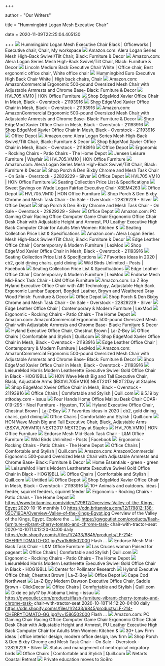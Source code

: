 +++
        
author = "Our Writers"
        
title = "Hummingbird Logan Mesh Executive Chair"
        
date = 2020-11-09T22:25:04.405130
        
+++
[ ![](https://i.pinimg.com/originals/9b/3d/e7/9b3de7cd3a7a6ae05c7fbc95e5736951.jpg)](https://i.pinimg.com/originals/9b/3d/e7/9b3de7cd3a7a6ae05c7fbc95e5736951.jpg) Hummingbird Logan Mesh Executive Chair Black | Officeworks | Executive chair,  Chair, My workspace
[ ![](https://images-na.ssl-images-amazon.com/images/I/81RZGE6tS4L._AC_SL1500_.jpg)](https://images-na.ssl-images-amazon.com/images/I/81RZGE6tS4L._AC_SL1500_.jpg) Amazon.com: Alera Logan Series Mesh High-Back Swivel/Tilt Chair, Black:  Furniture & Decor
[ ![](https://images-na.ssl-images-amazon.com/images/I/71fKe49W5PL._AC_SL1500_.jpg)](https://images-na.ssl-images-amazon.com/images/I/71fKe49W5PL._AC_SL1500_.jpg) Amazon.com: Alera Logan Series Mesh High-Back Swivel/Tilt Chair, Black:  Furniture & Decor
[ ![](https://i.pinimg.com/originals/32/8d/3d/328d3d47aa9fc3de71bac606453e0beb.jpg)](https://i.pinimg.com/originals/32/8d/3d/328d3d47aa9fc3de71bac606453e0beb.jpg) Lincoln Medium Back Executive Chair White | Office chair, Best ergonomic office  chair, White office chair
[ ![](https://i.pinimg.com/originals/fe/db/f4/fedbf439e2734d9791a9955b335e21b8.jpg)](https://i.pinimg.com/originals/fe/db/f4/fedbf439e2734d9791a9955b335e21b8.jpg) Hummingbird Euro Executive High Back Chair White | High back chairs, Chair
[ ![](https://images-na.ssl-images-amazon.com/images/I/816LyragCJL._AC_SY679_.jpg)](https://images-na.ssl-images-amazon.com/images/I/816LyragCJL._AC_SY679_.jpg) Amazon.com: AmazonCommercial Ergonomic 500-pound Oversized Mesh Chair with  Adjustable Armrests and Chrome Base- Black: Furniture & Decor
[ ![](https://res.cloudinary.com/hni-corporation/image/upload/b_rgb:FFFFFF,c_pad,dpr_3.0,f_auto,h_448,q_auto,w_800/c_pad,h_448,w_800/v1/HON/Chairs/Wave/basyx-HVL700Series-HVL705.VM10-045-001?pgw=1&pgwact=1)](https://res.cloudinary.com/hni-corporation/image/upload/b_rgb:FFFFFF,c_pad,dpr_3.0,f_auto,h_448,q_auto,w_800/c_pad,h_448,w_800/v1/HON/Chairs/Wave/basyx-HVL700Series-HVL705.VM10-045-001?pgw=1&pgwact=1) HVL705.VM10 | HON Office Furniture
[ ![](https://ak1.ostkcdn.com/images/products/21193916/Poly-and-Bark-Xavier-Office-Chair-in-Mesh-Black-b52df38f-8b74-48ef-b0ef-a95dbcb40a82.jpg)](https://ak1.ostkcdn.com/images/products/21193916/Poly-and-Bark-Xavier-Office-Chair-in-Mesh-Black-b52df38f-8b74-48ef-b0ef-a95dbcb40a82.jpg) Shop EdgeMod Xavier Office Chair in Mesh, Black - Overstock - 21193916
[ ![](https://ak1.ostkcdn.com/images/products/21193916/Poly-and-Bark-Xavier-Office-Chair-in-Mesh-Black-82bc294c-06a1-40c5-a42f-186a1d8b79e7.jpg)](https://ak1.ostkcdn.com/images/products/21193916/Poly-and-Bark-Xavier-Office-Chair-in-Mesh-Black-82bc294c-06a1-40c5-a42f-186a1d8b79e7.jpg) Shop EdgeMod Xavier Office Chair in Mesh, Black - Overstock - 21193916
[ ![](https://m.media-amazon.com/images/I/91l+f2PBlkL._AC_UL400_.jpg)](https://m.media-amazon.com/images/I/91l+f2PBlkL._AC_UL400_.jpg) Amazon.com: AmazonCommercial Ergonomic 500-pound Oversized Mesh Chair with  Adjustable Armrests and Chrome Base- Black: Furniture & Decor
[ ![](https://ak1.ostkcdn.com/images/products/21193916/Poly-and-Bark-Xavier-Office-Chair-in-Mesh-Black-e7f59693-989d-4501-bc81-8eca9812ee30.jpg)](https://ak1.ostkcdn.com/images/products/21193916/Poly-and-Bark-Xavier-Office-Chair-in-Mesh-Black-e7f59693-989d-4501-bc81-8eca9812ee30.jpg) Shop EdgeMod Xavier Office Chair in Mesh, Black - Overstock - 21193916
[ ![](https://ak1.ostkcdn.com/images/products/21193916/P26963577.jpg)](https://ak1.ostkcdn.com/images/products/21193916/P26963577.jpg) Shop EdgeMod Xavier Office Chair in Mesh, Black - Overstock - 21193916
[ ![](https://media.officedepot.com/image/upload/b_rgb:FFFFFF,c_pad,dpr_1.0,f_auto,h_533,q_auto,w_400/c_pad,h_533,w_400/v1/products/928678/928678_o02_realspace_lundey_mesh_mid_back_chair?pgw=1)](https://media.officedepot.com/image/upload/b_rgb:FFFFFF,c_pad,dpr_1.0,f_auto,h_533,q_auto,w_400/c_pad,h_533,w_400/v1/products/928678/928678_o02_realspace_lundey_mesh_mid_back_chair?pgw=1) Office Depot
[ ![](https://images-na.ssl-images-amazon.com/images/I/71cv1gEvmJL._AC_SL1500_.jpg)](https://images-na.ssl-images-amazon.com/images/I/71cv1gEvmJL._AC_SL1500_.jpg) Amazon.com: Alera Logan Series Mesh High-Back Swivel/Tilt Chair, Black:  Furniture & Decor
[ ![](https://ak1.ostkcdn.com/images/products/21193916/Poly-and-Bark-Xavier-Office-Chair-in-Mesh-Black-0566bf06-1796-4df0-aa51-25943e2c77b2_600.jpg?impolicy=medium)](https://ak1.ostkcdn.com/images/products/21193916/Poly-and-Bark-Xavier-Office-Chair-in-Mesh-Black-0566bf06-1796-4df0-aa51-25943e2c77b2_600.jpg?impolicy=medium) Shop EdgeMod Xavier Office Chair in Mesh, Black - Overstock - 21193916
[ ![](https://media.officedepot.com/image/upload/b_rgb:FFFFFF,c_pad,dpr_1.0,f_auto,h_1333,q_auto,w_1000/c_pad,h_1333,w_1000/v1/products/928678/928678_p_realspace_lundey_mesh_mid_back_chair?pgw=1&pgwact=1)](https://media.officedepot.com/image/upload/b_rgb:FFFFFF,c_pad,dpr_1.0,f_auto,h_1333,q_auto,w_1000/c_pad,h_1333,w_1000/v1/products/928678/928678_p_realspace_lundey_mesh_mid_back_chair?pgw=1&pgwact=1) Office Depot
[ ![](https://images.homedepot-static.com/productImages/ea347625-0a65-4e59-857d-44967e868ca5/svn/outsunny-rocking-chairs-84a-037-64_400.jpg)](https://images.homedepot-static.com/productImages/ea347625-0a65-4e59-857d-44967e868ca5/svn/outsunny-rocking-chairs-84a-037-64_400.jpg) Ergonomic - Rocking Chairs - Patio Chairs - The Home Depot
[ ![](https://secure.img1-fg.wfcdn.com/im/46138212/resize-h310-w310%5Ecompr-r85/1217/121765540/home-office-chair-computer-task-chair-adjustable-desk-chair-with-swivel-casters-for-office-leisure-grey.jpg)](https://secure.img1-fg.wfcdn.com/im/46138212/resize-h310-w310%5Ecompr-r85/1217/121765540/home-office-chair-computer-task-chair-adjustable-desk-chair-with-swivel-casters-for-office-leisure-grey.jpg) Jensen Leisure Furniture | Wayfair
[ ![](https://res.cloudinary.com/hni-corporation/image/upload/b_rgb:FFFFFF,c_pad,dpr_3.0,f_auto,h_224,q_auto,w_400/c_pad,h_224,w_400/v1/HON/Chairs/Wave/basyx-HVL700Series-HVL705.VM10-090-001?pgw=1)](https://res.cloudinary.com/hni-corporation/image/upload/b_rgb:FFFFFF,c_pad,dpr_3.0,f_auto,h_224,q_auto,w_400/c_pad,h_224,w_400/v1/HON/Chairs/Wave/basyx-HVL700Series-HVL705.VM10-090-001?pgw=1) HVL705.VM10 | HON Office Furniture
[ ![](https://images-na.ssl-images-amazon.com/images/I/71Ox6SJjrAL._AC_UL160_SR160,160_.jpg)](https://images-na.ssl-images-amazon.com/images/I/71Ox6SJjrAL._AC_UL160_SR160,160_.jpg) Amazon.com: Alera Logan Series Mesh High-Back Swivel/Tilt Chair, Black:  Furniture & Decor
[ ![](https://ak1.ostkcdn.com/images/products/22829229/Porch-Den-Bixby-Chrome-and-Mesh-Task-Chair-f79aa7b2-4448-4d57-b548-de21501e8f1e.jpg)](https://ak1.ostkcdn.com/images/products/22829229/Porch-Den-Bixby-Chrome-and-Mesh-Task-Chair-f79aa7b2-4448-4d57-b548-de21501e8f1e.jpg) Shop Porch & Den Bixby Chrome and Mesh Task Chair - On Sale - Overstock -  22829229 - Silver
[ ![](https://media.officedepot.com/image/upload/b_rgb:FFFFFF,c_pad,dpr_1.0,f_auto,h_533,q_auto,w_400/c_pad,h_533,w_400/v1/products/928678/928678_o05_realspace_lundey_mesh_mid_back_chair?pgw=1)](https://media.officedepot.com/image/upload/b_rgb:FFFFFF,c_pad,dpr_1.0,f_auto,h_533,q_auto,w_400/c_pad,h_533,w_400/v1/products/928678/928678_o05_realspace_lundey_mesh_mid_back_chair?pgw=1) Office Depot
[ ![](https://res.cloudinary.com/hni-corporation/image/upload/b_rgb:FFFFFF,c_pad,dpr_3.0,f_auto,h_224,q_auto,w_400/c_pad,h_224,w_400/v1/HON/Chairs/Wave/basyx-HVL700Series-HVL705.VM10-315-001?pgw=1)](https://res.cloudinary.com/hni-corporation/image/upload/b_rgb:FFFFFF,c_pad,dpr_3.0,f_auto,h_224,q_auto,w_400/c_pad,h_224,w_400/v1/HON/Chairs/Wave/basyx-HVL700Series-HVL705.VM10-315-001?pgw=1) HVL705.VM10 | HON Office Furniture
[ ![](x-raw-image:///e71a5e9ac1940e8a4ce76423eaff556cae8f40fa2b6d1cb31aaa07d1c1068a62)](x-raw-image:///e71a5e9ac1940e8a4ce76423eaff556cae8f40fa2b6d1cb31aaa07d1c1068a62) Seating Collection Price List & Specifications
[ ![](https://images.prod.meredith.com/product/b10a0f13207463c5f10d174942db9448/1521327013764/l/wade-logan-fairfax-executive-chair-wadl3152)](https://images.prod.meredith.com/product/b10a0f13207463c5f10d174942db9448/1521327013764/l/wade-logan-fairfax-executive-chair-wadl3152) Sweet Savings on Wade Logan Fairfax Executive Chair XBEM4263
[ ![](https://media.officedepot.com/image/upload/b_rgb:FFFFFF,c_pad,dpr_1.0,f_auto,h_1333,q_auto,w_1000/c_pad,h_1333,w_1000/v1/products/157647/157647_p?pgw=1&pgwact=1)](https://media.officedepot.com/image/upload/b_rgb:FFFFFF,c_pad,dpr_1.0,f_auto,h_1333,q_auto,w_1000/c_pad,h_1333,w_1000/v1/products/157647/157647_p?pgw=1&pgwact=1) Office Depot
[ ![](https://res.cloudinary.com/hni-corporation/image/upload/b_rgb:FFFFFF,c_pad,dpr_3.0,f_auto,h_224,q_auto,w_400/c_pad,h_224,w_400/v1/HON/Chairs/Wave/HON-Wave-HVL705.VM10-500-001?pgw=1)](https://res.cloudinary.com/hni-corporation/image/upload/b_rgb:FFFFFF,c_pad,dpr_3.0,f_auto,h_224,q_auto,w_400/c_pad,h_224,w_400/v1/HON/Chairs/Wave/HON-Wave-HVL705.VM10-500-001?pgw=1) HVL705.VM10 | HON Office Furniture
[ ![](https://ak1.ostkcdn.com/images/products/22829229/Porch-Den-Bixby-Chrome-and-Mesh-Task-Chair-12e10ad8-3931-421e-995b-9b0ad8914853.jpg)](https://ak1.ostkcdn.com/images/products/22829229/Porch-Den-Bixby-Chrome-and-Mesh-Task-Chair-12e10ad8-3931-421e-995b-9b0ad8914853.jpg) Shop Porch & Den Bixby Chrome and Mesh Task Chair - On Sale - Overstock -  22829229 - Silver
[ ![](https://media.officedepot.com/image/upload/b_rgb:FFFFFF,c_pad,dpr_1.0,f_auto,h_533,q_auto,w_400/c_pad,h_533,w_400/v1/products/928678/928678_o06_realspace_lundey_mesh_mid_back_chair?pgw=1)](https://media.officedepot.com/image/upload/b_rgb:FFFFFF,c_pad,dpr_1.0,f_auto,h_533,q_auto,w_400/c_pad,h_533,w_400/v1/products/928678/928678_o06_realspace_lundey_mesh_mid_back_chair?pgw=1) Office Depot
[ ![](https://ak1.ostkcdn.com/images/products/22829229/Porch-Den-Bixby-Chrome-and-Mesh-Task-Chair-8f60f075-3e83-46e2-a052-00ab17858f19_600.jpg?impolicy=medium)](https://ak1.ostkcdn.com/images/products/22829229/Porch-Den-Bixby-Chrome-and-Mesh-Task-Chair-8f60f075-3e83-46e2-a052-00ab17858f19_600.jpg?impolicy=medium) Shop Porch & Den Bixby Chrome and Mesh Task Chair - On Sale - Overstock -  22829229 - Silver
[ ![](https://media.officedepot.com/image/upload/b_rgb:FFFFFF,c_pad,dpr_1.0,f_auto,h_533,q_auto,w_400/c_pad,h_533,w_400/v1/products/928678/928678_o03_realspace_lundey_mesh_mid_back_chair?pgw=1)](https://media.officedepot.com/image/upload/b_rgb:FFFFFF,c_pad,dpr_1.0,f_auto,h_533,q_auto,w_400/c_pad,h_533,w_400/v1/products/928678/928678_o03_realspace_lundey_mesh_mid_back_chair?pgw=1) Office Depot
[ ![](https://images-na.ssl-images-amazon.com/images/I/61xjwRJee3L._AC_SY679_.jpg)](https://images-na.ssl-images-amazon.com/images/I/61xjwRJee3L._AC_SY679_.jpg) Amazon.com: PC Gaming Chair Racing Office Computer Game Chair Ergonomic Office  Chair Desk Chair with Adjustable Height and Armrest, PU Leather Executive  High Back Computer Chair for Adults Men Women: Kitchen &
[ ![](x-raw-image:///2b87d5a4e917adfe867e95a89cdc441196c9a0956186eb0b1163ca7386801951)](x-raw-image:///2b87d5a4e917adfe867e95a89cdc441196c9a0956186eb0b1163ca7386801951) Seating Collection Price List & Specifications
[ ![](https://images-na.ssl-images-amazon.com/images/I/81W25bOl7EL._AC_UL160_SR160,160_.jpg)](https://images-na.ssl-images-amazon.com/images/I/81W25bOl7EL._AC_UL160_SR160,160_.jpg) Amazon.com: Alera Logan Series Mesh High-Back Swivel/Tilt Chair, Black:  Furniture & Decor
[ ![](https://www.lexmod.com/globalassets/sites/workspace/desk-chairs/eei-597-blk_3_.jpg)](https://www.lexmod.com/globalassets/sites/workspace/desk-chairs/eei-597-blk_3_.jpg) Edge Leather Office Chair | Contemporary & Modern Furniture | LexMod
[ ![](https://ak1.ostkcdn.com/images/products/21193916/Poly-and-Bark-Xavier-Office-Chair-in-Mesh-Black-d24a5f05-bb02-40f9-9e14-c453c5c4ab51.jpg)](https://ak1.ostkcdn.com/images/products/21193916/Poly-and-Bark-Xavier-Office-Chair-in-Mesh-Black-d24a5f05-bb02-40f9-9e14-c453c5c4ab51.jpg) Shop EdgeMod Xavier Office Chair in Mesh, Black - Overstock - 21193916
[ ![](x-raw-image:///c895663ecfed058fa74a0a5c37be75d072b963253b949350f8aba26ac890969b)](x-raw-image:///c895663ecfed058fa74a0a5c37be75d072b963253b949350f8aba26ac890969b) Seating Collection Price List & Specifications
[ ![](https://i.pinimg.com/236x/b8/a3/f7/b8a3f7998258054d2526bd8dfded5688.jpg)](https://i.pinimg.com/236x/b8/a3/f7/b8a3f7998258054d2526bd8dfded5688.jpg) 7 Favorites ideas in 2020 | cb2, gold dining chairs, gold dining
[ ![](https://lookaside.fbsbx.com/lookaside/crawler/media/?media_id=2331642270464812)](https://lookaside.fbsbx.com/lookaside/crawler/media/?media_id=2331642270464812) Wild Birds Unlimited - Posts | Facebook
[ ![](x-raw-image:///929bed87f28569a28733e9c36ff1952147c06333e501fa202e9a144350354ada)](x-raw-image:///929bed87f28569a28733e9c36ff1952147c06333e501fa202e9a144350354ada) Seating Collection Price List & Specifications
[ ![](https://www.lexmod.com/globalassets/sites/workspace/desk-chairs/eei-597.jpg?w=825)](https://www.lexmod.com/globalassets/sites/workspace/desk-chairs/eei-597.jpg?w=825) Edge Leather Office Chair | Contemporary & Modern Furniture | LexMod
[ ![](https://l-mofficefurn.com/wp-content/uploads/2018/10/hlwm.2.jpg)](https://l-mofficefurn.com/wp-content/uploads/2018/10/hlwm.2.jpg) Endorse Mesh Mid-Back Task Chair - L&M Office Furniture
[ ![](https://images-na.ssl-images-amazon.com/images/I/71iqkDjM9KL._AC_SX522_.jpg)](https://images-na.ssl-images-amazon.com/images/I/71iqkDjM9KL._AC_SX522_.jpg) Amazon.com: La Z Boy Hyland Executive Office Chair with AIR Technology,  Adjustable High Back Ergonomic Lumbar Support, Bonded Leather, Brown and  Weathered Gray Wood Finish: Furniture & Decor
[ ![](https://media.officedepot.com/image/upload/b_rgb:FFFFFF,c_pad,dpr_1.0,f_auto,h_533,q_auto,w_400/c_pad,h_533,w_400/v1/products/928678/928678_o04_realspace_lundey_mesh_mid_back_chair?pgw=1)](https://media.officedepot.com/image/upload/b_rgb:FFFFFF,c_pad,dpr_1.0,f_auto,h_533,q_auto,w_400/c_pad,h_533,w_400/v1/products/928678/928678_o04_realspace_lundey_mesh_mid_back_chair?pgw=1) Office Depot
[ ![](https://ak1.ostkcdn.com/images/products/22829229/Porch-Den-Bixby-Chrome-and-Mesh-Task-Chair-8d3fd451-6401-4449-acf3-21fa6f96cac0.jpg)](https://ak1.ostkcdn.com/images/products/22829229/Porch-Den-Bixby-Chrome-and-Mesh-Task-Chair-8d3fd451-6401-4449-acf3-21fa6f96cac0.jpg) Shop Porch & Den Bixby Chrome and Mesh Task Chair - On Sale - Overstock -  22829229 - Silver
[ ![](https://www.lexmod.com/globalassets/sites/workspace/desk-chairs/eei-597-blk_2_.jpg)](https://www.lexmod.com/globalassets/sites/workspace/desk-chairs/eei-597-blk_2_.jpg) Edge Leather Office Chair | Contemporary & Modern Furniture | LexMod
[ ![](https://images.homedepot-static.com/productImages/baf68963-a945-458e-9f8d-eac11a808603/svn/cambridge-casual-rocking-chairs-hd-130870t-64_400.jpg)](https://images.homedepot-static.com/productImages/baf68963-a945-458e-9f8d-eac11a808603/svn/cambridge-casual-rocking-chairs-hd-130870t-64_400.jpg) Ergonomic - Rocking Chairs - Patio Chairs - The Home Depot
[ ![](https://images-na.ssl-images-amazon.com/images/I/51bfZ3WUcLL._AC_SL1001_.jpg)](https://images-na.ssl-images-amazon.com/images/I/51bfZ3WUcLL._AC_SL1001_.jpg) Amazon.com: AmazonCommercial Ergonomic 500-pound Oversized Mesh Chair with  Adjustable Armrests and Chrome Base- Black: Furniture & Decor
[ ![](https://content.la-z-boy.com/Images/product/category/homeaccents/xlarge/CHR200011_CDPprimary.jpg)](https://content.la-z-boy.com/Images/product/category/homeaccents/xlarge/CHR200011_CDPprimary.jpg) Hyland Executive Office Chair, Chestnut Brown | La-Z-Boy
[ ![](https://www.quill.com/is/image/Quill/s1094760_s7?$156$)](https://www.quill.com/is/image/Quill/s1094760_s7?$156$) Office Chairs | Comfortable and Stylish | Quill.com
[ ![](https://ak1.ostkcdn.com/images/products/21193916/Poly-and-Bark-Xavier-Office-Chair-in-Mesh-Black-18146225-a5e8-4c1a-b932-f88d5a24951f.jpg)](https://ak1.ostkcdn.com/images/products/21193916/Poly-and-Bark-Xavier-Office-Chair-in-Mesh-Black-18146225-a5e8-4c1a-b932-f88d5a24951f.jpg) Shop EdgeMod Xavier Office Chair in Mesh, Black - Overstock - 21193916
[ ![](https://www.lexmod.com/globalassets/sites/workspace/desk-chairs/eei-597-blk_4_.jpg)](https://www.lexmod.com/globalassets/sites/workspace/desk-chairs/eei-597-blk_4_.jpg) Edge Leather Office Chair | Contemporary & Modern Furniture | LexMod
[ ![](https://m.media-amazon.com/images/S/aplus-media/sota/5cffda15-6dab-4010-ac03-49b01c6e320e.__CR0,0,600,450_PT0_SX300_V1___.jpg)](https://m.media-amazon.com/images/S/aplus-media/sota/5cffda15-6dab-4010-ac03-49b01c6e320e.__CR0,0,600,450_PT0_SX300_V1___.jpg) Amazon.com: AmazonCommercial Ergonomic 500-pound Oversized Mesh Chair with  Adjustable Armrests and Chrome Base- Black: Furniture & Decor
[ ![](https://ak1.ostkcdn.com/images/products/21193916/Poly-and-Bark-Xavier-Office-Chair-in-Mesh-Black-f956518c-901b-409a-8d7e-0112e5360fce.jpg)](https://ak1.ostkcdn.com/images/products/21193916/Poly-and-Bark-Xavier-Office-Chair-in-Mesh-Black-f956518c-901b-409a-8d7e-0112e5360fce.jpg) Shop EdgeMod Xavier Office Chair in Mesh, Black - Overstock - 21193916
[ ![](https://media.cymaxstores.com/Images/5066/1967073-8-L.jpg)](https://media.cymaxstores.com/Images/5066/1967073-8-L.jpg) LeisureMod Harris Modern Leatherette Executive Swivel Gold Office Chair in  Black - HOG19BLL
[ ![](https://smedia.webcollage.net/rwvfp/wc/cp/1551123719990_31f133fd-2ce2-4353-9f35-83d9367a9cfe/module/hon//_cp/products/1374162903010/tab-6ed450fb-d941-4936-b6fb-c10e968e0df7/17f7005f-fd17-4e70-bfa1-6888c268d51a.jpg.w480.jpg)](https://smedia.webcollage.net/rwvfp/wc/cp/1551123719990_31f133fd-2ce2-4353-9f35-83d9367a9cfe/module/hon//_cp/products/1374162903010/tab-6ed450fb-d941-4936-b6fb-c10e968e0df7/17f7005f-fd17-4e70-bfa1-6888c268d51a.jpg.w480.jpg) HON Wave Mesh Big and Tall Executive Chair, Black, Adjustable Arms  (BSXVL705VM10) NEXT2017 NEXT2Day at Staples
[ ![](https://ak1.ostkcdn.com/images/products/21193916/Poly-and-Bark-Xavier-Office-Chair-in-Mesh-Black-adf539fd-207c-4350-b1f9-d2425f2533bb.jpg)](https://ak1.ostkcdn.com/images/products/21193916/Poly-and-Bark-Xavier-Office-Chair-in-Mesh-Black-adf539fd-207c-4350-b1f9-d2425f2533bb.jpg) Shop EdgeMod Xavier Office Chair in Mesh, Black - Overstock - 21193916
[ ![](https://www.quill.com/is/image/Quill/sp41816818_s7?$156$)](https://www.quill.com/is/image/Quill/sp41816818_s7?$156$) Office Chairs | Comfortable and Stylish | Quill.com
[ ![](https://image.isu.pub/190905104110-aee99dbdd798ba0e3e2d8e376e05f056/jpg/page_1.jpg)](https://image.isu.pub/190905104110-aee99dbdd798ba0e3e2d8e376e05f056/jpg/page_1.jpg) 9.5.19 by stltoday.com - issuu
[ ![](https://images2.imgix.net/p4dbimg/p20331/images/malibu%20desk%20chair%20four%20hands.jpg?fit=fill&trim=color&trimcolor=FFFFFF&trimtol=5&bg=FFFFFF&w=384&h=288&fm=pjpg&auto=format)](https://images2.imgix.net/p4dbimg/p20331/images/malibu%20desk%20chair%20four%20hands.jpg?fit=fill&trim=color&trimcolor=FFFFFF&trimtol=5&bg=FFFFFF&w=384&h=288&fm=pjpg&auto=format) Four Hands Home Office Malibu Desk Chair CCAR-019-295 - Noel Furniture -  Houston, TX
[ ![](https://content.la-z-boy.com/Images/product/categoryalt/CHR200011_frontview.jpg)](https://content.la-z-boy.com/Images/product/categoryalt/CHR200011_frontview.jpg) Hyland Executive Office Chair, Chestnut Brown | La-Z-Boy
[ ![](https://i.pinimg.com/236x/89/14/56/891456da2c76387c3ad4d3695c1fef59.jpg)](https://i.pinimg.com/236x/89/14/56/891456da2c76387c3ad4d3695c1fef59.jpg) 7 Favorites ideas in 2020 | cb2, gold dining chairs, gold dining
[ ![](https://www.quill.com/is/image/Quill/sp41817320_s7?$156$)](https://www.quill.com/is/image/Quill/sp41817320_s7?$156$) Office Chairs | Comfortable and Stylish | Quill.com
[ ![](https://smedia.webcollage.net/rwvfp/wc/cp/1551123719990_31f133fd-2ce2-4353-9f35-83d9367a9cfe/module/hon//_cp/products/1374162903010/tab-6ed450fb-d941-4936-b6fb-c10e968e0df7/a0b304d5-a6cc-4fa9-9037-4e6f5fd3f414.jpg.w480.jpg)](https://smedia.webcollage.net/rwvfp/wc/cp/1551123719990_31f133fd-2ce2-4353-9f35-83d9367a9cfe/module/hon//_cp/products/1374162903010/tab-6ed450fb-d941-4936-b6fb-c10e968e0df7/a0b304d5-a6cc-4fa9-9037-4e6f5fd3f414.jpg.w480.jpg) HON Wave Mesh Big and Tall Executive Chair, Black, Adjustable Arms  (BSXVL705VM10) NEXT2017 NEXT2Day at Staples
[ ![](https://res.cloudinary.com/hni-corporation/image/upload/b_rgb:FFFFFF,c_pad,dpr_3.0,f_auto,h_100,q_auto,w_100/c_pad,h_100,w_100/v1/HON/Chairs/Wave/basyx-HVL700Series-HVL705.VM10-315-001?pgw=1)](https://res.cloudinary.com/hni-corporation/image/upload/b_rgb:FFFFFF,c_pad,dpr_3.0,f_auto,h_100,q_auto,w_100/c_pad,h_100,w_100/v1/HON/Chairs/Wave/basyx-HVL700Series-HVL705.VM10-315-001?pgw=1) HVL705.VM10 | HON Office Furniture
[ ![](https://l-mofficefurn.com/wp-content/uploads/2018/10/hlwm.3.jpg)](https://l-mofficefurn.com/wp-content/uploads/2018/10/hlwm.3.jpg) Endorse Mesh Mid-Back Task Chair - L&M Office Furniture
[ ![](https://lookaside.fbsbx.com/lookaside/crawler/media/?media_id=2326428664319506)](https://lookaside.fbsbx.com/lookaside/crawler/media/?media_id=2326428664319506) Wild Birds Unlimited - Posts | Facebook
[ ![](https://images.homedepot-static.com/productImages/1027b9eb-aacf-4459-9d75-c0b75ee41727/svn/outsunny-rocking-chairs-84a-041wt-64_1000.jpg)](https://images.homedepot-static.com/productImages/1027b9eb-aacf-4459-9d75-c0b75ee41727/svn/outsunny-rocking-chairs-84a-041wt-64_1000.jpg) Ergonomic - Rocking Chairs - Patio Chairs - The Home Depot
[ ![](https://www.quill.com/is/image/Quill/sp42124884_s7?$156$)](https://www.quill.com/is/image/Quill/sp42124884_s7?$156$) Office Chairs | Comfortable and Stylish | Quill.com
[ ![](https://m.media-amazon.com/images/S/aplus-media/sota/4f5f3da7-c02a-47d1-8017-dee0ee31793b.__CR0,0,1464,600_PT0_SX1464_V1___.jpg)](https://m.media-amazon.com/images/S/aplus-media/sota/4f5f3da7-c02a-47d1-8017-dee0ee31793b.__CR0,0,1464,600_PT0_SX1464_V1___.jpg) Amazon.com: AmazonCommercial Ergonomic 500-pound Oversized Mesh Chair with  Adjustable Armrests and Chrome Base- Black: Furniture & Decor
[ ![](https://cdn.shopify.com/s/files/1/0758/5143/products/main_20one_20_5b1_5d_20mesh_20ergonomic_20office_20chair_270x.jpg?v=1595433312)](https://cdn.shopify.com/s/files/1/0758/5143/products/main_20one_20_5b1_5d_20mesh_20ergonomic_20office_20chair_270x.jpg?v=1595433312) Home Essentials - green - green
[ ![](https://media.cymaxstores.com/Images/5066/1967073-10-L.jpg)](https://media.cymaxstores.com/Images/5066/1967073-10-L.jpg) LeisureMod Harris Modern Leatherette Executive Swivel Gold Office Chair in  Black - HOG19BLL
[ ![](https://www.quill.com/is/image/Quill/s1092483_s7?$156$)](https://www.quill.com/is/image/Quill/s1092483_s7?$156$) Office Chairs | Comfortable and Stylish | Quill.com
[ ![](x-raw-image:///4f648aa2937c3d7ac100093b3e2ff2e047f415049d676b499250058fe3d34c4c)](x-raw-image:///4f648aa2937c3d7ac100093b3e2ff2e047f415049d676b499250058fe3d34c4c) Untitled
[ ![](https://media.officedepot.com/image/upload/b_rgb:FFFFFF,c_pad,dpr_1.0,f_auto,h_1333,q_auto,w_1000/c_pad,h_1333,w_1000/v1/products/494065/494065_p_realspace_ec620_executive_high_back_chair?pgw=1&pgwact=1)](https://media.officedepot.com/image/upload/b_rgb:FFFFFF,c_pad,dpr_1.0,f_auto,h_1333,q_auto,w_1000/c_pad,h_1333,w_1000/v1/products/494065/494065_p_realspace_ec620_executive_high_back_chair?pgw=1&pgwact=1) Office Depot
[ ![](https://ak1.ostkcdn.com/images/products/21193916/Poly-and-Bark-Xavier-Office-Chair-in-Mesh-Black-01369a4f-cd32-4437-8c7f-56b8de238c8f.jpg)](https://ak1.ostkcdn.com/images/products/21193916/Poly-and-Bark-Xavier-Office-Chair-in-Mesh-Black-01369a4f-cd32-4437-8c7f-56b8de238c8f.jpg) Shop EdgeMod Xavier Office Chair in Mesh, Black - Overstock - 21193916
[ ![](https://i.pinimg.com/236x/0e/5a/ec/0e5aec5759e1f0592f632858f023cbaf.jpg)](https://i.pinimg.com/236x/0e/5a/ec/0e5aec5759e1f0592f632858f023cbaf.jpg) 10+ Animals and outdoors. ideas | feeder, squirrel feeders, squirrel feeder
[ ![](https://images.homedepot-static.com/productImages/af4636cc-31d7-41d3-b2c0-070db894d715/svn/outsunny-rocking-chairs-84a-041bk-64_1000.jpg)](https://images.homedepot-static.com/productImages/af4636cc-31d7-41d3-b2c0-070db894d715/svn/outsunny-rocking-chairs-84a-041bk-64_1000.jpg) Ergonomic - Rocking Chairs - Patio Chairs - The Home Depot
[ ![](https://cdn.britannica.com/86/21986-138-ADBC474B/architecture-wings-hummingbird-flowers-midflight-feathers-variety.jpg)](https://cdn.britannica.com/86/21986-138-ADBC474B/architecture-wings-hummingbird-flowers-midflight-feathers-variety.jpg) https://www.britannica.com/video/179812/Overview-Valley-of-the-Kings-Egypt  2020-10-16 monthly 1.0  https://cdn.britannica.com/12/179812-138-05D719DA/Overview-Valley-of-the-Kings-Egypt.jpg  Overview of the Valley of the Kings, Egypt. Explore the ...
[ ![](https://cdn.shopify.com/s/files/1/2433/6845/products/BT-9088-BK-GG.jpg?v=1594898465)](https://cdn.shopify.com/s/files/1/2433/6845/products/BT-9088-BK-GG.jpg?v=1594898465) https://gwgoutlet.com/products/flash-furniture-vibrant-cherry-tomato-and-chrome-task- chair-with-tractor-seat 2020-10-10T14:12:20-04:00 daily  https://cdn.shopify.com/s/files/1/2433/6845/products/LF-214-CHERRYTOMATO-GG.jpg?v=1586502000  Flash ...
[ ![](https://l-mofficefurn.com/wp-content/uploads/2018/09/hiwmm.2-300x300.jpg)](https://l-mofficefurn.com/wp-content/uploads/2018/09/hiwmm.2-300x300.jpg) Endorse Mesh Mid-Back Task Chair - L&M Office Furniture
[ ![](x-raw-image:///c75d10475587e6a4d2288b767184e7d4681e214230c1a72ef8a6fc8b4bb2e974)](x-raw-image:///c75d10475587e6a4d2288b767184e7d4681e214230c1a72ef8a6fc8b4bb2e974) Las Cruces woman Poised for pageant
[ ![](https://www.quill.com/is/image/Quill/sp61999840_s7?$156$)](https://www.quill.com/is/image/Quill/sp61999840_s7?$156$) Office Chairs | Comfortable and Stylish | Quill.com
[ ![](https://images.homedepot-static.com/productImages/b8b40302-87df-4689-b921-79a7c498beca/svn/rio-rocking-chairs-grqr370-445-1-64_400.jpg)](https://images.homedepot-static.com/productImages/b8b40302-87df-4689-b921-79a7c498beca/svn/rio-rocking-chairs-grqr370-445-1-64_400.jpg) Ergonomic - Rocking Chairs - Patio Chairs - The Home Depot
[ ![](https://media.cymaxstores.com/Images/5066/1967074-SM.jpg)](https://media.cymaxstores.com/Images/5066/1967074-SM.jpg) LeisureMod Harris Modern Leatherette Executive Swivel Gold Office Chair in  Black - HOG19BLL
[ ![](https://ento.psu.edu/research/centers/pollinators/conference-materials/materials-from-the-2013-international-conference-on-pollinator-biology-health-and-policy/abstract-booklet/@@images/image/large)](https://ento.psu.edu/research/centers/pollinators/conference-materials/materials-from-the-2013-international-conference-on-pollinator-biology-health-and-policy/abstract-booklet/@@images/image/large) Center for Pollinator Research
[ ![](http://content.la-z-boy.com/Images/product/categoryalt/large/CHR200011_CDPsecondary.jpg)](http://content.la-z-boy.com/Images/product/categoryalt/large/CHR200011_CDPsecondary.jpg) Hyland Executive Office Chair, Chestnut Brown | La-Z-Boy
[ ![](https://media.officedepot.com/image/upload/b_rgb:FFFFFF,c_pad,dpr_1.0,f_auto,h_1333,q_auto,w_1000/c_pad,h_1333,w_1000/v1/products/303477/303477_p_mid_back_bonded_leather_chair?pgw=1&pgwact=1)](https://media.officedepot.com/image/upload/b_rgb:FFFFFF,c_pad,dpr_1.0,f_auto,h_1333,q_auto,w_1000/c_pad,h_1333,w_1000/v1/products/303477/303477_p_mid_back_bonded_leather_chair?pgw=1&pgwact=1) Office Depot
[ ![](https://s3.amazonaws.com/vrp2/vrpimages/302/15/914ffb9d-88c4-414a-8418-48f381df8173.jpg)](https://s3.amazonaws.com/vrp2/vrpimages/302/15/914ffb9d-88c4-414a-8418-48f381df8173.jpg) Cape Cod Northwest
[ ![](https://cdn11.bigcommerce.com/s-d0gf05somz/images/stencil/500x659/products/400/5307/CHR10083C_SMLS_04__43587.1576628636.jpg?c=2)](https://cdn11.bigcommerce.com/s-d0gf05somz/images/stencil/500x659/products/400/5307/CHR10083C_SMLS_04__43587.1576628636.jpg?c=2) La-Z-Boy Modern Dawson Executive Office Chair, Saddle Brown - ClickDecor
[ ![](https://www.quill.com/is/image/Quill/s1186329_s7?$156$)](https://www.quill.com/is/image/Quill/s1186329_s7?$156$) Office Chairs | Comfortable and Stylish | Quill.com
[ ![](https://image.isu.pub/170629192612-63f7462dd40e6c57d4cafe5f61271dc1/jpg/page_1_thumb_large.jpg)](https://image.isu.pub/170629192612-63f7462dd40e6c57d4cafe5f61271dc1/jpg/page_1_thumb_large.jpg) Dixie ec july17 by Alabama Living - issuu
[ ![](https://cdn.shopify.com/s/files/1/2433/6845/products/LF-214-CHERRYTOMATO-GG.jpg?v=1586502000)](https://cdn.shopify.com/s/files/1/2433/6845/products/LF-214-CHERRYTOMATO-GG.jpg?v=1586502000) https://gwgoutlet.com/products/flash-furniture-vibrant-cherry-tomato-and-chrome-task- chair-with-tractor-seat 2020-10-10T14:12:20-04:00 daily  https://cdn.shopify.com/s/files/1/2433/6845/products/LF-214-CHERRYTOMATO-GG.jpg?v=1586502000  Flash ...
[ ![](https://m.media-amazon.com/images/I/61QlejD0qIL._AC_SS350_.jpg)](https://m.media-amazon.com/images/I/61QlejD0qIL._AC_SS350_.jpg) Amazon.com: PC Gaming Chair Racing Office Computer Game Chair Ergonomic Office  Chair Desk Chair with Adjustable Height and Armrest, PU Leather Executive  High Back Computer Chair for Adults Men Women: Kitchen &
[ ![](https://i.pinimg.com/236x/e8/09/1a/e8091a2d52402e87b9a92a7c69c87e0d--executive-chair-chair-upholstery.jpg)](https://i.pinimg.com/236x/e8/09/1a/e8091a2d52402e87b9a92a7c69c87e0d--executive-chair-chair-upholstery.jpg) 30+ Law Firm ideas | office interior design, modern office design, law firm
[ ![](https://ak1.ostkcdn.com/images/products/22829229/Porch-Den-Bixby-Chrome-and-Mesh-Task-Chair-90da6e1f-c220-42c0-a9d9-463af0d119d0.jpg)](https://ak1.ostkcdn.com/images/products/22829229/Porch-Den-Bixby-Chrome-and-Mesh-Task-Chair-90da6e1f-c220-42c0-a9d9-463af0d119d0.jpg) Shop Porch & Den Bixby Chrome and Mesh Task Chair - On Sale - Overstock -  22829229 - Silver
[ ![](x-raw-image:///cc60b769e9337cd7d61bc9436ca433245b8e2795a309eb17189eaab4242506d7)](x-raw-image:///cc60b769e9337cd7d61bc9436ca433245b8e2795a309eb17189eaab4242506d7) Status and management of neotropical migratory birds
[ ![](https://www.quill.com/is/image/Quill/sp42180820_s7?$156$)](https://www.quill.com/is/image/Quill/sp42180820_s7?$156$) Office Chairs | Comfortable and Stylish | Quill.com
[ ![](https://s3.amazonaws.com/vrp2/vrpimages/302/15/30142471-8945-4ddf-8d6e-9a390c073d0f)](https://s3.amazonaws.com/vrp2/vrpimages/302/15/30142471-8945-4ddf-8d6e-9a390c073d0f) Netarts Coastal Retreat
[ ![](x-raw-image:///3c2d8ad035c95d6c0d7399871a70b3b230c28758da70063b6a510c0ed9037ef8)](x-raw-image:///3c2d8ad035c95d6c0d7399871a70b3b230c28758da70063b6a510c0ed9037ef8) Private education moves to SoBro
